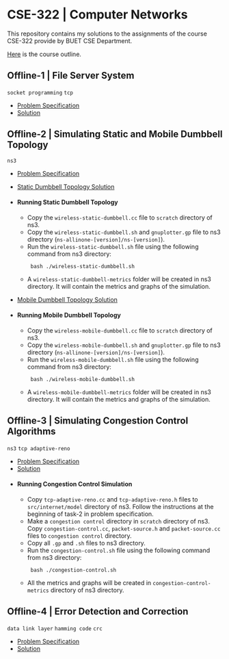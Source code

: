 # CSE-322 | Computer Networks 
This repository contains my solutions to the assignments of the course CSE-322 provide by BUET CSE Department.

[Here](/assets/course_outline.pdf) is the course outline.

## Offline-1 | File Server System
`socket programming` `tcp` 
- [Problem Specification](https://github.com/BRAINIAC2677/CIS-Caring-Is-Sharing/blob/main/problem_specification.pdf)
- [Solution](https://github.com/BRAINIAC2677/CIS-Caring-Is-Sharing/tree/main/src)

## Offline-2 | Simulating Static and Mobile Dumbbell Topology
`ns3` 
- [Problem Specification](/simulation%20basic%20|%20ns3/problem_spec.pdf)
- [Static Dumbbell Topology Solution](/simulation%20basic%20|%20ns3/wireless-static-dumbbell)

- #### Running Static Dumbbell Topology
    - Copy the `wireless-static-dumbbell.cc` file to `scratch` directory of ns3.
    - Copy the `wireless-static-dumbbell.sh` and `gnuplotter.gp` file to ns3 directory (`ns-allinone-[version]/ns-[version]`).
    - Run the `wireless-static-dumbbell.sh` file using the following command from ns3 directory:
        ```
         bash ./wireless-static-dumbbell.sh
        ```
    - A `wireless-static-dumbbell-metrics` folder will be created in ns3 directory. It will contain the metrics and graphs of the simulation.
- [Mobile Dumbbell Topology Solution](/simulation%20basic%20|%20ns3/wireless-mobile-dumbbell/)
- #### Running Mobile Dumbbell Topology 
    - Copy the `wireless-mobile-dumbbell.cc` file to `scratch` directory of ns3.
    - Copy the `wireless-mobile-dumbbell.sh` and `gnuplotter.gp` file to ns3 directory (`ns-allinone-[version]/ns-[version]`).
    - Run the `wireless-mobile-dumbbell.sh` file using the following command from ns3 directory:
        ```
         bash ./wireless-mobile-dumbbell.sh
        ```
    - A `wireless-mobile-dumbbell-metrics` folder will be created in ns3 directory. It will contain the metrics and graphs of the simulation.

## Offline-3 | Simulating Congestion Control Algorithms
`ns3` `tcp adaptive-reno`
- [Problem Specification](/congestion%20control%20|%20ns3/problem_spec.pdf)
- [Solution](/congestion%20control%20|%20ns3/)
- #### Running Congestion Control Simulation
    - Copy `tcp-adaptive-reno.cc` and `tcp-adaptive-reno.h` files to `src/internet/model` directory of ns3. Follow the instructions at the beginning of task-2 in problem specification.
    - Make a `congestion control` directory in `scratch` directory of ns3. Copy `congestion-control.cc`, `packet-source.h` and `packet-source.cc` files to `congestion control` directory.
    - Copy all `.gp` and `.sh` files to ns3 directory. 
    - Run the `congestion-control.sh` file using the following command from ns3 directory:
        ```
         bash ./congestion-control.sh
        ```
    - All the metrics and graphs will be created in `congestion-control-metrics` directory of ns3 directory.

## Offline-4 | Error Detection and Correction
`data link layer` `hamming code` `crc`
- [Problem Specification](/error%20detection%20and%20correction/problem_spec.docx)
- [Solution](/error%20detection%20and%20correction/main.cpp)
